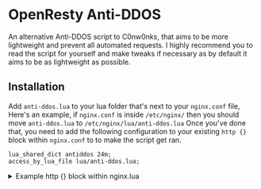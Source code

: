 # OpenResty Anti-DDOS
An alternative Anti-DDOS script to C0nw0nks, that aims to be more lightweight and prevent all automated requests.
I highly recommend you to read the script for yourself and make tweaks if necessary as by default it aims to be as lightweight as possible.

## Installation
Add `anti-ddos.lua` to your lua folder that's next to your `nginx.conf` file,
Here's an example, if `nginx.conf` is inside `/etc/nginx/` then you should move `anti-ddos.lua` to `/etc/nginx/lua/anti-ddos.lua`
Once you've done that, you need to add the following configuration to your existing `http {}` block within `nginx.conf` to to make the script get ran.
```
lua_shared_dict antiddos 24m;
access_by_lua_file lua/anti-ddos.lua;
```

<details>
<summary>Example http {} block within nginx.lua</summary>

```lua
http {
	#
	# General configuration
	#

	# Serve resources with the proper media types (f.k.a. MIME types).
	include mime.types;
	default_type application/octet-stream;
	# Speed up file transfers by using `sendfile()` to copy directly
	sendfile on;
	# Let the server close connections for non-responsive clients
	reset_timedout_connection on;
	# Dont log errors about files that don't exist
	log_not_found off;
	# No TCP delay ( disables Nagle's algorithm )
	tcp_nodelay on;
	# Don't send out partial frames
	tcp_nopush on;
	# Dont send our openresty version number
	server_tokens off;

	#
	# Header configuration
	#

	# Enables xss filtering, browser will prevent rendering of the page if an attack is detected
	add_header X-XSS-Protection "1; mode=block";
	# Blocks a request if the request destination is of type style and the mime type is not text/css
	add_header X-Content-Type-Options nosniff;
	# The page can only be displayed if all ancestor frames are same origin to the page itself
	add_header X-Frame-Options SAMEORIGIN;
	# Hide 'X-Powered-By' header which shows we use openresty
	proxy_hide_header X-Powered-By;

	#
	# Logging configuration
	#

	# only log critical errors
	error_log error.log;

	#
	# OpenResty scripts ( ADD THIS SECTION )
	#

	# Ukonen's Anti-DDOS script
	lua_shared_dict antiddos 24m;
	access_by_lua_file lua/anti-ddos.lua;
}
```

</details>
